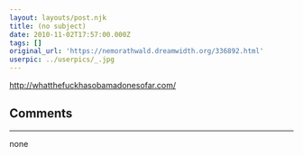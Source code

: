 ```yaml
---
layout: layouts/post.njk
title: (no subject)
date: 2010-11-02T17:57:00.000Z
tags: []
original_url: 'https://nemorathwald.dreamwidth.org/336892.html'
userpic: ../userpics/_.jpg
---
```

http://whatthefuckhasobamadonesofar.com/

## Comments

---

none
